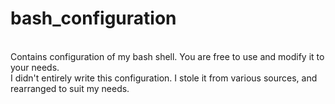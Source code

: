 # bash_configuration
<br>
Contains configuration of my bash shell. You are free to use and modify it to your needs.
<br>
I didn't entirely write this configuration. I stole it from various sources, and rearranged to suit my needs.
